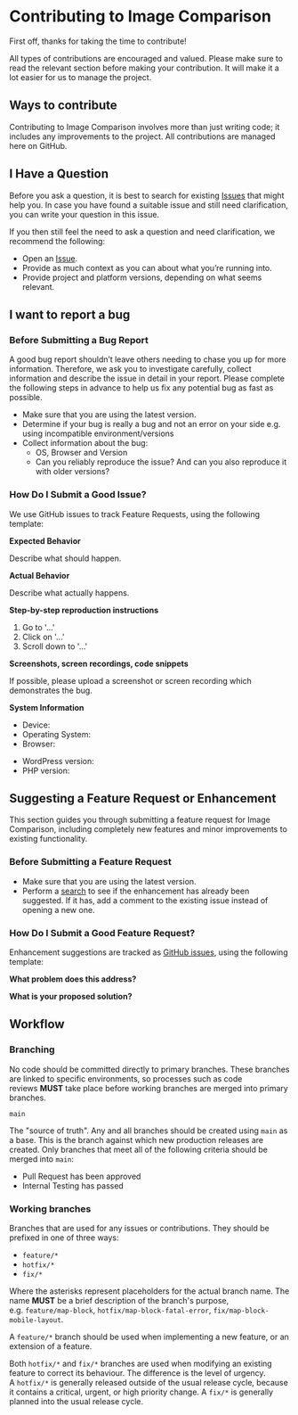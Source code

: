 # **Contributing to Image Comparison**

First off, thanks for taking the time to contribute! 

All types of contributions are encouraged and valued. Please make sure to read the relevant section before making your contribution. It will make it a lot easier for us to manage the project.

## **Ways to contribute**

Contributing to Image Comparison involves more than just writing code; it includes any improvements to the project. All contributions are managed here on GitHub.

## **I Have a Question**

Before you ask a question, it is best to search for existing [Issues](https://github.com/bigbite/image-comparison/issues) that might help you. In case you have found a suitable issue and still need clarification, you can write your question in this issue.

If you then still feel the need to ask a question and need clarification, we recommend the following:

- Open an [Issue](https://github.com/bigbite/image-comparison/issues/new).
- Provide as much context as you can about what you’re running into.
- Provide project and platform versions, depending on what seems relevant.

## I want to report a bug

### **Before Submitting a Bug Report**

A good bug report shouldn’t leave others needing to chase you up for more information. Therefore, we ask you to investigate carefully, collect information and describe the issue in detail in your report. Please complete the following steps in advance to help us fix any potential bug as fast as possible.

- Make sure that you are using the latest version.
- Determine if your bug is really a bug and not an error on your side e.g. using incompatible environment/versions
- Collect information about the bug:
    - OS, Browser and Version
    - Can you reliably reproduce the issue? And can you also reproduce it with older versions?

### **How Do I Submit a Good Issue?**

We use GitHub issues to track Feature Requests, using the following template:

**Expected Behavior**

Describe what should happen.

**Actual Behavior**

Describe what actually happens.

**Step-by-step reproduction instructions**

1. Go to '...'
2. Click on '...'
3. Scroll down to '...'

**Screenshots, screen recordings, code snippets**

If possible, please upload a screenshot or screen recording which demonstrates the bug.

**System Information**

- Device: <!-- e.g. iPhone 12 -->
- Operating System: <!-- e.g. iOS 16.6 -->
- Browser: <!-- e.g. Chrome 118 -->
<!-- Or paste a link from [https://www.whatsmybrowser.org](https://www.whatsmybrowser.org/) -->
- WordPress version: <!-- e.g. "5.8.0". Find this in Tools → Site Health → Info → WordPress -->
- PHP version: <!-- e.g. "8.2". Find this in Tools → Site Health → Info → Server -->

## **Suggesting a Feature Request or Enhancement**

This section guides you through submitting a feature request for Image Comparison, including completely new features and minor improvements to existing functionality.

### **Before Submitting a Feature Request**

- Make sure that you are using the latest version.
- Perform a [search](https://github.com/bigbite/image-comparison/issues) to see if the enhancement has already been suggested. If it has, add a comment to the existing issue instead of opening a new one.

### **How Do I Submit a Good Feature Request?**

Enhancement suggestions are tracked as [GitHub issues](https://github.com/bigbite/image-comparison/issues), using the following template:

**What problem does this address?**

**What is your proposed solution?**

## Workflow

### Branching

No code should be committed directly to primary branches. These branches are linked to specific environments, so processes such as code reviews **MUST** take place before working branches are merged into primary branches. 

 `main`

The "source of truth". Any and all branches should be created using `main` as a base. This is the branch against which new production releases are created. Only branches that meet all of the following criteria should be merged into `main`:

- Pull Request has been approved
- Internal Testing has passed

### Working branches

Branches that are used for any issues or contributions. They should be prefixed in one of three ways:

- `feature/*`
- `hotfix/*`
- `fix/*`

Where the asterisks represent placeholders for the actual branch name. The name **MUST** be a brief description of the branch's purpose, e.g. `feature/map-block`, `hotfix/map-block-fatal-error`, `fix/map-block-mobile-layout`.

A `feature/*` branch should be used when implementing a new feature, or an extension of a feature.

Both `hotfix/*` and `fix/*` branches are used when modifying an existing feature to correct its behaviour. The difference is the level of urgency. A `hotfix/*` is generally released outside of the usual release cycle, because it contains a critical, urgent, or high priority change. A `fix/*` is generally planned into the usual release cycle.